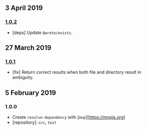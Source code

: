 ## 3 April 2019

### [1.0.2](https://github.com/artdecocode/resolve-dependency/compare/v1.0.1...v1.0.2)

- [deps] Update `@wrote/exists`.

## 27 March 2019

### [1.0.1](https://github.com/artdecocode/resolve-dependency/compare/v1.0.0...v1.0.1)

- [fix] Return correct results when both file and directory result in ambiguity.

## 5 February 2019

### 1.0.0

- Create `resolve-dependency` with [`mnp`][https://mnpjs.org]
- [repository]: `src`, `test`
